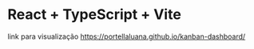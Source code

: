 # React + TypeScript + Vite
link para visualização https://portellaluana.github.io/kanban-dashboard/
